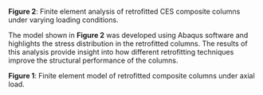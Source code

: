 **Figure 2**: Finite element analysis of retrofitted CES composite columns under varying loading conditions.

The model shown in **Figure 2** was developed using Abaqus software and highlights the stress distribution in the retrofitted columns. The results of this analysis provide insight into how different retrofitting techniques improve the structural performance of the columns.

**Figure 1**: Finite element model of retrofitted composite columns under axial load.
